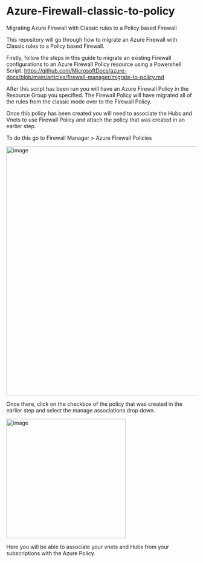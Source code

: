 # Azure-Firewall-classic-to-policy
Migrating Azure Firewall with Classic rules to a Policy based Firewall 

This repository will go through how to migrate an Azure Firewall with Classic rules to a Policy based Firewall. 

Firstly, follow the steps in this guide to migrate an existing Firewall configurations to an Azure Firewall Policy resource using a Powershell Script. 
https://github.com/MicrosoftDocs/azure-docs/blob/main/articles/firewall-manager/migrate-to-policy.md 

After this script has been run you will have an Azure Firewall Policy in the Resource Group you specified. The Firewall Policy will have migrated all of the rules from the classic mode over to the Firewall Policy. 

Once this policy has been created you will need to associate the Hubs and Vnets to use Firewall Policy and attach the policy that was created in an earlier step. 

To do this go to Firewall Manager > Azure Firewall Policies 

<img width="659" alt="image" src="https://user-images.githubusercontent.com/67756102/183089782-af60e260-c63f-42d9-9def-e6df0a8f94ba.png">

Once there, click on the checkbox of the policy that was created in the earlier step and select the manage associations drop down.  

<img width="316" alt="image" src="https://user-images.githubusercontent.com/67756102/183091085-2f605e73-2a9f-4a47-9771-f6ff870fdbe0.png">

Here you will be able to associate your vnets and Hubs from your subscriptions with the Azure Policy. 
